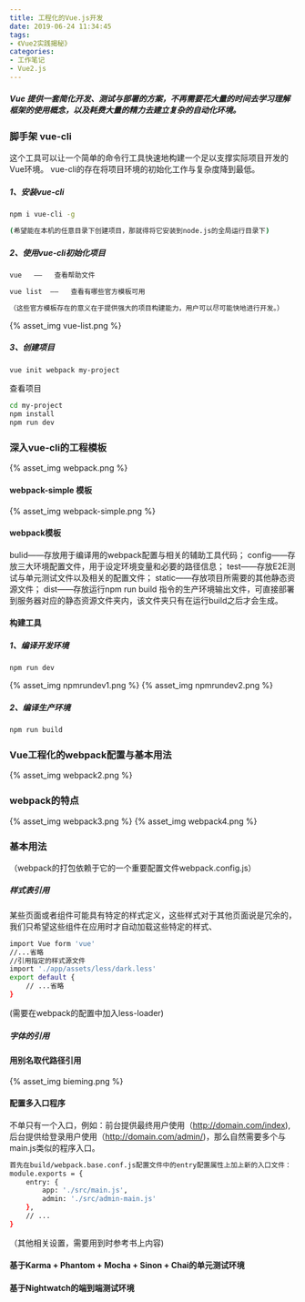 ```yaml
---
title: 工程化的Vue.js开发
date: 2019-06-24 11:34:45
tags:
- 《Vue2实践揭秘》
categories: 
- 工作笔记
- Vue2.js
---
```

#####  Vue 提供一套简化开发、测试与部署的方案，不再需要花大量的时间去学习理解框架的使用概念，以及耗费大量的精力去建立复杂的自动化环境。

### 脚手架 vue-cli
这个工具可以让一个简单的命令行工具快速地构建一个足以支撑实际项目开发的Vue环境。 vue-cli的存在将项目环境的初始化工作与复杂度降到最低。
<!--more-->
##### 1、安装vue-cli
```bash
npm i vue-cli -g

(希望能在本机的任意目录下创建项目，那就得将它安装到node.js的全局运行目录下)
```
##### 2、使用vue-cli初始化项目
```bash
vue   ——   查看帮助文件
```
```bash
vue list  ——   查看有哪些官方模板可用

（这些官方模板存在的意义在于提供强大的项目构建能力，用户可以尽可能快地进行开发。）
```
{% asset_img vue-list.png %}
##### 3、创建项目
```bash
vue init webpack my-project
```

查看项目
```bash
cd my-project   
npm install
npm run dev
```

### 深入vue-cli的工程模板
{% asset_img webpack.png %}

#### webpack-simple 模板
{% asset_img webpack-simple.png %}

#### webpack模板
bulid——存放用于编译用的webpack配置与相关的辅助工具代码；
config——存放三大环境配置文件，用于设定环境变量和必要的路径信息；
test——存放E2E测试与单元测试文件以及相关的配置文件；
static——存放项目所需要的其他静态资源文件；
dist——存放运行npm run build 指令的生产环境输出文件，可直接部署到服务器对应的静态资源文件夹内，该文件夹只有在运行build之后才会生成。

#### 构建工具
##### 1、编译开发环境
```bash
npm run dev
```
{% asset_img npmrundev1.png %}
{% asset_img npmrundev2.png %}
##### 2、编译生产环境
```bash
npm run build
```
### Vue工程化的webpack配置与基本用法
{% asset_img webpack2.png %}
### webpack的特点
{% asset_img webpack3.png %}
{% asset_img webpack4.png %}

### 基本用法
（webpack的打包依赖于它的一个重要配置文件webpack.config.js）
##### 样式表引用
某些页面或者组件可能具有特定的样式定义，这些样式对于其他页面说是冗余的，我们只希望这些组件在应用时才自动加载这些特定的样式、
```bash
import Vue form 'vue'
//...省略
//引用指定的样式源文件
import './app/assets/less/dark.less'
export default {
    // ...省略
}
```
(需要在webpack的配置中加入less-loader)
##### 字体的引用
#### 用别名取代路径引用
{% asset_img bieming.png %}
#### 配置多入口程序
不单只有一个入口，例如：前台提供最终用户使用（http://domain.com/index),后台提供给登录用户使用（http://domain.com/admin/)，那么自然需要多个与main.js类似的程序入口。
```bash
首先在build/webpack.base.conf.js配置文件中的entry配置属性上加上新的入口文件：
module.exports = {
    entry: {
        app: './src/main.js',
        admin: './src/admin-main.js'
    },
    // ...
}

```
（其他相关设置，需要用到时参考书上内容)
#### 基于Karma + Phantom + Mocha + Sinon + Chai的单元测试环境
#### 基于Nightwatch的端到端测试环境
